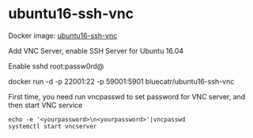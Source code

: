 # ubuntu16-ssh-vnc
Docker image: [ubuntu16-ssh-vnc](https://hub.docker.com/r/bluecatr/ubuntu16-ssh-vnc)

Add VNC Server, enable SSH Server for Ubuntu 16.04

Enable sshd root:passw0rd@

docker run -d -p 22001:22 -p 59001:5901 bluecatr/ubuntu16-ssh-vnc

First time, you need run vncpasswd to set password for VNC server, and then start VNC service

```
echo -e '<yourpassword>\n<yourpassword>'|vncpasswd
systemctl start vncserver
```
